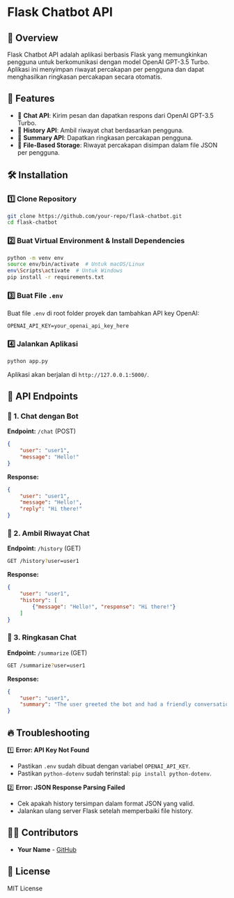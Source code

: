 # Flask Chatbot API

## 📌 Overview
Flask Chatbot API adalah aplikasi berbasis Flask yang memungkinkan pengguna untuk berkomunikasi dengan model OpenAI GPT-3.5 Turbo. Aplikasi ini menyimpan riwayat percakapan per pengguna dan dapat menghasilkan ringkasan percakapan secara otomatis.

## 🚀 Features
- 🔹 **Chat API**: Kirim pesan dan dapatkan respons dari OpenAI GPT-3.5 Turbo.
- 🔹 **History API**: Ambil riwayat chat berdasarkan pengguna.
- 🔹 **Summary API**: Dapatkan ringkasan percakapan pengguna.
- 🔹 **File-Based Storage**: Riwayat percakapan disimpan dalam file JSON per pengguna.

## 🛠 Installation
### 1️⃣ Clone Repository
```bash
git clone https://github.com/your-repo/flask-chatbot.git
cd flask-chatbot
```

### 2️⃣ Buat Virtual Environment & Install Dependencies
```bash
python -m venv env
source env/bin/activate  # Untuk macOS/Linux
env\Scripts\activate  # Untuk Windows
pip install -r requirements.txt
```

### 3️⃣ Buat File `.env`
Buat file `.env` di root folder proyek dan tambahkan API key OpenAI:
```plaintext
OPENAI_API_KEY=your_openai_api_key_here
```

### 4️⃣ Jalankan Aplikasi
```bash
python app.py
```
Aplikasi akan berjalan di `http://127.0.0.1:5000/`.

## 📡 API Endpoints
### 🔹 1. Chat dengan Bot
**Endpoint:** `/chat` (POST)
```json
{
    "user": "user1",
    "message": "Hello!"
}
```
**Response:**
```json
{
    "user": "user1",
    "message": "Hello!",
    "reply": "Hi there!"
}
```

### 🔹 2. Ambil Riwayat Chat
**Endpoint:** `/history` (GET)
```bash
GET /history?user=user1
```
**Response:**
```json
{
    "user": "user1",
    "history": [
        {"message": "Hello!", "response": "Hi there!"}
    ]
}
```

### 🔹 3. Ringkasan Chat
**Endpoint:** `/summarize` (GET)
```bash
GET /summarize?user=user1
```
**Response:**
```json
{
    "user": "user1",
    "summary": "The user greeted the bot and had a friendly conversation."
}
```

## 🔥 Troubleshooting
1️⃣ **Error: API Key Not Found**
   - Pastikan `.env` sudah dibuat dengan variabel `OPENAI_API_KEY`.
   - Pastikan `python-dotenv` sudah terinstal: `pip install python-dotenv`.

2️⃣ **Error: JSON Response Parsing Failed**
   - Cek apakah history tersimpan dalam format JSON yang valid.
   - Jalankan ulang server Flask setelah memperbaiki file history.

## 👨‍💻 Contributors
- **Your Name** - [GitHub](https://github.com/your-profile)

## 📜 License
MIT License

